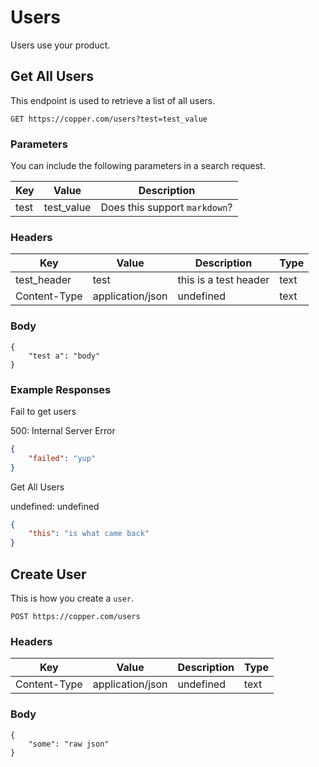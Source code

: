 # Users

Users use your product.

## Get All Users
This endpoint is used to retrieve a list of all users.

```GET https://copper.com/users?test=test_value```

### Parameters

You can include the following parameters in a search request.

Key | Value | Description
--- | --- | ---
test | test_value | Does this support `markdown`?
### Headers

Key | Value | Description | Type
--- | --- | --- | ---
test_header | test | this is a test header | text
Content-Type | application/json | undefined | text
### Body

```
{
	"test a": "body"
}
```
### Example Responses

Fail to get users

500: Internal Server Error
```json
{
	"failed": "yup"
}
```
Get All Users

undefined: undefined
```json
{
	"this": "is what came back"
}
```

## Create User
This is how you create a `user`.

```POST https://copper.com/users```

### Headers

Key | Value | Description | Type
--- | --- | --- | ---
Content-Type | application/json | undefined | text
### Body

```
{
	"some": "raw json"
}
```